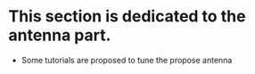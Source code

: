# This section is dedicated to the antenna part.

* Some tutorials are proposed to tune the propose antenna
